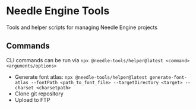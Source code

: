 # Needle Engine Tools

Tools and helper scripts for managing Needle Engine projects

## Commands

CLI commands can be run via `npx @needle-tools/helper@latest <command> <arguments/options>`

- Generate font atlas: `npx @needle-tools/helper@latest generate-font-atlas --fontPath <path_to_font_file> --targetDirectory <target> --charset <charsetpath>`
- Clone git repository
- Upload to FTP